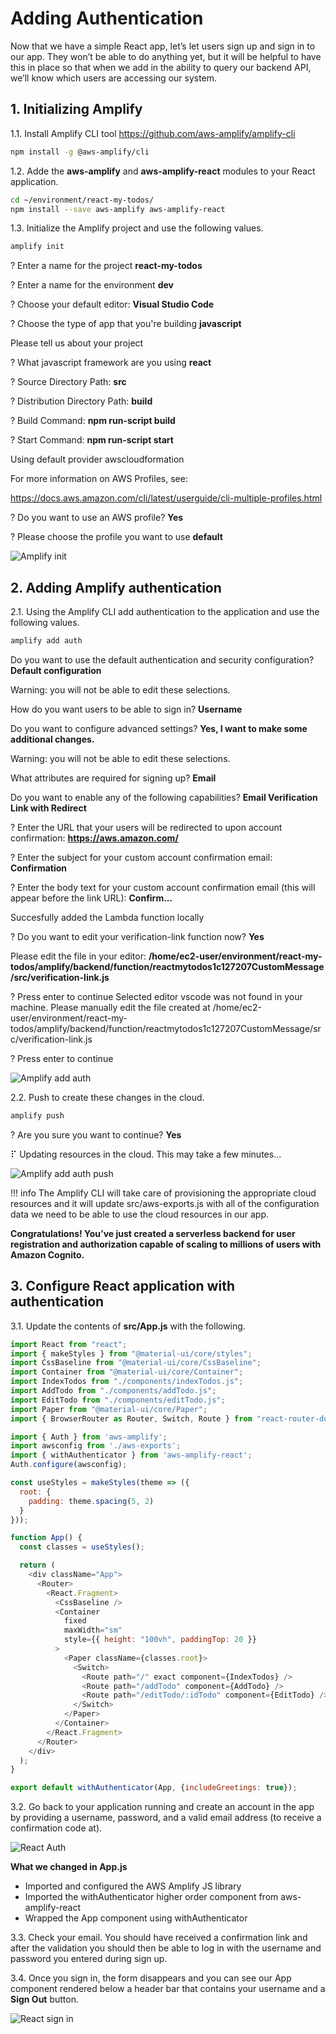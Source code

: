 # Adding Authentication

Now that we have a simple React app, let’s let users sign up and sign in to our app. They won’t be able to do anything yet, but it will be helpful to have this in place so that when we add in the ability to query our backend API, we’ll know which users are accessing our system.

## 1. Initializing Amplify

1.1\. Install Amplify CLI tool https://github.com/aws-amplify/amplify-cli

``` bash
npm install -g @aws-amplify/cli
```

1.2\. Adde the **aws-amplify** and **aws-amplify-react** modules to your React application.

``` bash
cd ~/environment/react-my-todos/
npm install --save aws-amplify aws-amplify-react
```

1.3\. Initialize the Amplify project and use the following values.

``` bash
amplify init
```

? Enter a name for the project **react-my-todos**

? Enter a name for the environment **dev**

? Choose your default editor: **Visual Studio Code**

? Choose the type of app that you're building **javascript**

Please tell us about your project

? What javascript framework are you using **react**

? Source Directory Path:  **src**

? Distribution Directory Path: **build**

? Build Command:  **npm run-script build**

? Start Command: **npm run-script start**

Using default provider  awscloudformation


For more information on AWS Profiles, see:

https://docs.aws.amazon.com/cli/latest/userguide/cli-multiple-profiles.html


? Do you want to use an AWS profile? **Yes**

? Please choose the profile you want to use **default**

![Amplify init](images/amplify-init.png)

## 2. Adding Amplify authentication

2.1\. Using the Amplify CLI add authentication to the application and use the following values.

``` bash
amplify add auth
```

 Do you want to use the default authentication and security configuration? **Default configuration**

 Warning: you will not be able to edit these selections. 

 How do you want users to be able to sign in? **Username**

 Do you want to configure advanced settings? **Yes, I want to make some additional changes.**

 Warning: you will not be able to edit these selections. 

 What attributes are required for signing up? **Email**

 Do you want to enable any of the following capabilities? **Email Verification Link with Redirect**

? Enter the URL that your users will be redirected to upon account confirmation: **https://aws.amazon.com/**

? Enter the subject for your custom account confirmation email: **Confirmation**

? Enter the body text for your custom account confirmation email (this will appear before the link URL): **Confirm...**

Succesfully added the Lambda function locally

? Do you want to edit your verification-link function now? **Yes**

Please edit the file in your editor: **/home/ec2-user/environment/react-my-todos/amplify/backend/function/reactmytodos1c127207CustomMessage/src/verification-link.js**

? Press enter to continue Selected  editor vscode was not found in your machine. Please manually edit the file created at /home/ec2-user/environment/react-my-todos/amplify/backend/function/reactmytodos1c127207CustomMessage/src/verification-link.js

? Press enter to continue 

![Amplify add auth](images/amplify-add-auth.png)

2.2\. Push to create these changes in the cloud.

``` bash
amplify push
```

? Are you sure you want to continue? **Yes**

⠏ Updating resources in the cloud. This may take a few minutes...

![Amplify add auth push](images/amplify-add-auth-push.png)

!!! info
    The Amplify CLI will take care of provisioning the appropriate cloud resources and it will update src/aws-exports.js with all of the configuration data we need to be able to use the cloud resources in our app.

**Congratulations! You’ve just created a serverless backend for user registration and authorization capable of scaling to millions of users with Amazon Cognito.**

## 3. Configure React application with authentication

3.1\. Update the contents of **src/App.js** with the following.

``` javascript hl_lines="11 12 13 14 49"
import React from "react";
import { makeStyles } from "@material-ui/core/styles";
import CssBaseline from "@material-ui/core/CssBaseline";
import Container from "@material-ui/core/Container";
import IndexTodos from "./components/indexTodos.js";
import AddTodo from "./components/addTodo.js";
import EditTodo from "./components/editTodo.js";
import Paper from "@material-ui/core/Paper";
import { BrowserRouter as Router, Switch, Route } from "react-router-dom";

import { Auth } from 'aws-amplify';
import awsconfig from './aws-exports';
import { withAuthenticator } from 'aws-amplify-react';
Auth.configure(awsconfig);

const useStyles = makeStyles(theme => ({
  root: {
    padding: theme.spacing(5, 2)
  }
}));

function App() {
  const classes = useStyles();

  return (
    <div className="App">
      <Router>
        <React.Fragment>
          <CssBaseline />
          <Container
            fixed
            maxWidth="sm"
            style={{ height: "100vh", paddingTop: 20 }}
          >
            <Paper className={classes.root}>
              <Switch>
                <Route path="/" exact component={IndexTodos} />
                <Route path="/addTodo" component={AddTodo} />
                <Route path="/editTodo/:idTodo" component={EditTodo} />
              </Switch>
            </Paper>
          </Container>
        </React.Fragment>
      </Router>
    </div>
  );
}

export default withAuthenticator(App, {includeGreetings: true});
```

3.2\. Go back to your application running and create an account in the app by providing a username, password, and a valid email address (to receive a confirmation code at).

![React Auth](images/react-auth.png)

**What we changed in App.js**

* Imported and configured the AWS Amplify JS library
* Imported the withAuthenticator higher order component from aws-amplify-react
* Wrapped the App component using withAuthenticator

3.3\. Check your email. You should have received a confirmation link and after the validation you should then be able to log in with the username and password you entered during sign up.

3.4\. Once you sign in, the form disappears and you can see our App component rendered below a header bar that contains your username and a **Sign Out** button.

![React sign in](images/react-sign-in.png)